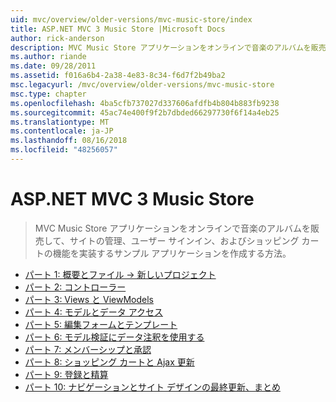 ```yaml
---
uid: mvc/overview/older-versions/mvc-music-store/index
title: ASP.NET MVC 3 Music Store |Microsoft Docs
author: rick-anderson
description: MVC Music Store アプリケーションをオンラインで音楽のアルバムを販売して、ユーザー サインインのサイトの管理を実装するサンプル アプリケーションを作成する方法をしています.
ms.author: riande
ms.date: 09/28/2011
ms.assetid: f016a6b4-2a38-4e83-8c34-f6d7f2b49ba2
msc.legacyurl: /mvc/overview/older-versions/mvc-music-store
msc.type: chapter
ms.openlocfilehash: 4ba5cfb737027d337606afdfb4b804b883fb9238
ms.sourcegitcommit: 45ac74e400f9f2b7dbded66297730f6f14a4eb25
ms.translationtype: MT
ms.contentlocale: ja-JP
ms.lasthandoff: 08/16/2018
ms.locfileid: "48256057"
---
```

<a name="aspnet-mvc-3-music-store"></a>ASP.NET MVC 3 Music Store
====================
> MVC Music Store アプリケーションをオンラインで音楽のアルバムを販売して、サイトの管理、ユーザー サインイン、およびショッピング カートの機能を実装するサンプル アプリケーションを作成する方法。


- [パート 1: 概要とファイル -> 新しいプロジェクト](mvc-music-store-part-1.md)
- [パート 2: コントローラー](mvc-music-store-part-2.md)
- [パート 3: Views と ViewModels](mvc-music-store-part-3.md)
- [パート 4: モデルとデータ アクセス](mvc-music-store-part-4.md)
- [パート 5: 編集フォームとテンプレート](mvc-music-store-part-5.md)
- [パート 6: モデル検証にデータ注釈を使用する](mvc-music-store-part-6.md)
- [パート 7: メンバーシップと承認](mvc-music-store-part-7.md)
- [パート 8: ショッピング カートと Ajax 更新](mvc-music-store-part-8.md)
- [パート 9: 登録と精算](mvc-music-store-part-9.md)
- [パート 10: ナビゲーションとサイト デザインの最終更新、まとめ](mvc-music-store-part-10.md)
